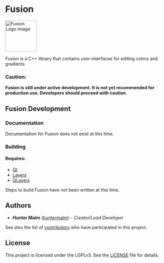 # Fusion

<img src="https://layersproject.org/images/fusion_logo.svg" alt="Fusion Logo Image" width="100px"/>

Fusion is a C++ library that contains user-interfaces for editing colors and gradients.

### Caution:

**Fusion is still under active development. It is not yet recommended for production use. Developers should proceed with caution.**

## Fusion Development

### Documentation

Documentation for Fusion does not exist at this time.

### Building

#### Requires:

- [Qt](https://www.qt.io/)
- [Layers](https://github.com/TheLayersProject/Layers)
- [QLayers](https://github.com/TheLayersProject/QLayers)

Steps to build Fusion have not been written at this time.

## Authors

-   **Hunter Malm** ([huntermalm](https://github.com/huntermalm)) - _Creator/Lead Developer_

See also the list of [contributors](https://github.com/TheLayersProject/Fusion/contributors) who have participated in this project.

## License

This project is licensed under the LGPLv3. See the [LICENSE](https://github.com/TheLayersProject/Fusion/blob/main/LICENSE) file for details.
